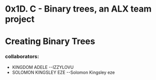 # 0x1D. C - Binary trees, an ALX team project
# Creating Binary Trees

### collaborators:
* KINGDOM ADELE --IZZYLOVU
* SOLOMON KINGSLEY EZE --Solomon Kingsley eze
